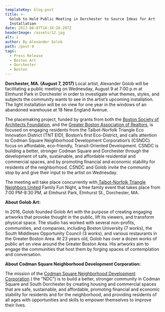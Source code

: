 ```yaml
---
templateKey: blog-post
title: >-
  Golob to Hold Public Meeting in Dorchester to Source Ideas for Art
  Installation
date: 2017-08-07T18:34:28.297Z
headerImage: /assets/12.jpg
alt: i
author: By Alexander Golob
path: /post-9
tags:
  - Press Release
  - Boston Art
  - Dorchester
  - Boston
---
```

**Dorchester, MA. (August 7, 2017)**  Local artist, Alexander Golob will be facilitating a public meeting on Wednesday, August 9 at 7:00 p.m at Elmhurst Park in Dorchester in order to investigate what themes, styles, and subjects the community wants to see in the artist’s upcoming installation. The light installation will be on view for one year in the windows of an abandoned warehouse at 18 New England Avenue. 

The placemaking project, funded by grants from both the [Boston Society of Architects Foundation](http://www.architects.org/), and the [Greater Boston Association of Realtors](http://www.gbreb.com/gbar.aspx), is focused on engaging residents from the Talbot-Norfolk Triangle Eco Innovation District (TNT EID), Boston’s first Eco-District, and calls attention to Codman Square Neighborhood Development Corporation’s (CSNDC) focus on affordable, eco-friendly, Transit-Oriented Development.  CSNDC is building a better, stronger Codman Square and Dorchester through the development of safe, sustainable, and affordable residential and commercial spaces, and by promoting ﬁnancial and economic stability for residents of the neighborhood. CSNDC and Golob invite the community stop by and give their input to the artist on Wednesday.

The meeting will take place concurrently with[ Talbot-Norfolk Triangle Neighbors United](http://www.tbpm.org/our-neighborhood/) Family Fun Night, a free family event that takes place from 7:00 PM-8:30 PM, at Elmhurst Park, Elmhurst St., Dorchester, MA. 

**About Golob Art:** 

In 2016, Golob founded Golob Art with the purpose of creating engaging artworks that provoke thought in the public, lift its viewers, and transform physical space. The studio has worked with several non-proﬁts, communities, and companies, including Boston University (7 works), the South Middlesex Opportunity Council (3 works), and various restaurants in the Greater Boston Area. At 23 years old, Golob has over a dozen works of public art on view around the Greater Boston Area. His artworks aim to engage the communities that host them by forging spaces of contemplation and conversation. 

**About Codman Square Neighborhood Development Corporation:**  

The mission of the [Codman Square Neighborhood Development Corporation](http://www.csndc.com/) ( the “NDC”) is to build a better, stronger community in Codman Square and South Dorchester by creating housing and commercial spaces that are safe, sustainable, and affordable, promoting financial and economic stability for residents and for the neighborhood, and providing residents of all ages with opportunities and skills to empower themselves to improve their lives.
